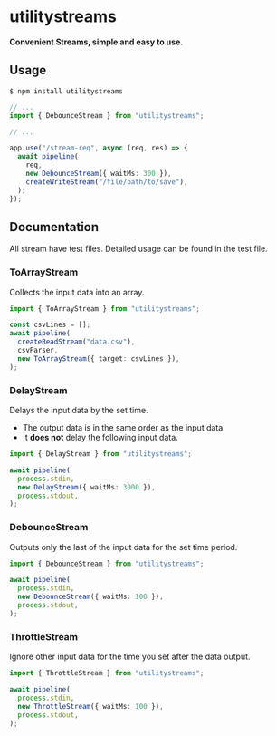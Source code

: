 # utilitystreams

**Convenient Streams, simple and easy to use.**

## Usage

```shell
$ npm install utilitystreams
```

```typescript
// ...
import { DebounceStream } from "utilitystreams";

// ...

app.use("/stream-req", async (req, res) => {
  await pipeline(
    req,
    new DebounceStream({ waitMs: 300 }),
    createWriteStream("/file/path/to/save"),
  );
});
```

## Documentation

All stream have test files. Detailed usage can be found in the test file.

### ToArrayStream

Collects the input data into an array.

```typescript
import { ToArrayStream } from "utilitystreams";

const csvLines = [];
await pipeline(
  createReadStream("data.csv"),
  csvParser,
  new ToArrayStream({ target: csvLines }),
);
```

### DelayStream

Delays the input data by the set time.

- The output data is in the same order as the input data.
- It **does not** delay the following input data.

```typescript
import { DelayStream } from "utilitystreams";

await pipeline(
  process.stdin,
  new DelayStream({ waitMs: 3000 }),
  process.stdout,
);
```

### DebounceStream

Outputs only the last of the input data for the set time period.

```typescript
import { DebounceStream } from "utilitystreams";

await pipeline(
  process.stdin,
  new DebounceStream({ waitMs: 100 }),
  process.stdout,
);
```

### ThrottleStream

Ignore other input data for the time you set after the data output.

```typescript
import { ThrottleStream } from "utilitystreams";

await pipeline(
  process.stdin,
  new ThrottleStream({ waitMs: 100 }),
  process.stdout,
);
```
